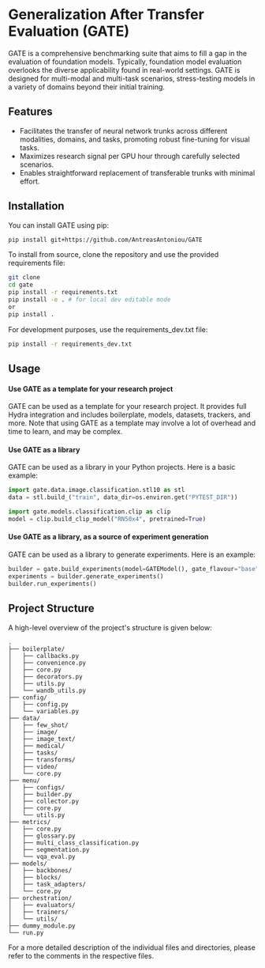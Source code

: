 # Generalization After Transfer Evaluation (GATE)

GATE is a comprehensive benchmarking suite that aims to fill a gap in the evaluation of foundation models. Typically, foundation model evaluation overlooks the diverse applicability found in real-world settings. GATE is designed for multi-modal and multi-task scenarios, stress-testing models in a variety of domains beyond their initial training.

## Features

- Facilitates the transfer of neural network trunks across different modalities, domains, and tasks, promoting robust fine-tuning for visual tasks.
- Maximizes research signal per GPU hour through carefully selected scenarios.
- Enables straightforward replacement of transferable trunks with minimal effort.

## Installation

You can install GATE using pip:

```bash
pip install git+https://github.com/AntreasAntoniou/GATE
```

To install from source, clone the repository and use the provided requirements file:

```bash
git clone 
cd gate
pip install -r requirements.txt
pip install -e . # for local dev editable mode
or 
pip install .
```

For development purposes, use the requirements_dev.txt file:

```bash
pip install -r requirements_dev.txt
```

## Usage

#### Use GATE as a template for your research project

GATE can be used as a template for your research project. It provides full Hydra integration and includes boilerplate, models, datasets, trackers, and more. Note that using GATE as a template may involve a lot of overhead and time to learn, and may be complex.

#### Use GATE as a library

GATE can be used as a library in your Python projects. Here is a basic example:

```python
import gate.data.image.classification.stl10 as stl
data = stl.build_("train", data_dir=os.environ.get("PYTEST_DIR"))

import gate.models.classification.clip as clip
model = clip.build_clip_model("RN50x4", pretrained=True)
```

#### Use GATE as a library, as a source of experiment generation

GATE can be used as a library to generate experiments. Here is an example:

```python
builder = gate.build_experiments(model=GATEModel(), gate_flavour="base")
experiments = builder.generate_experiments()
builder.run_experiments()
```

## Project Structure

A high-level overview of the project's structure is given below:

```
.
├── boilerplate/
│   ├── callbacks.py
│   ├── convenience.py
│   ├── core.py
│   ├── decorators.py
│   ├── utils.py
│   └── wandb_utils.py
├── config/
│   ├── config.py
│   └── variables.py
├── data/
│   ├── few_shot/
│   ├── image/
│   ├── image_text/
│   ├── medical/
│   ├── tasks/
│   ├── transforms/
│   ├── video/
│   └── core.py
├── menu/
│   ├── configs/
│   ├── builder.py
│   ├── collector.py
│   ├── core.py
│   └── utils.py
├── metrics/
│   ├── core.py
│   ├── glossary.py
│   ├── multi_class_classification.py
│   ├── segmentation.py
│   └── vqa_eval.py
├── models/
│   ├── backbones/
│   ├── blocks/
│   ├── task_adapters/
│   └── core.py
├── orchestration/
│   ├── evaluators/
│   ├── trainers/
│   └── utils/
├── dummy_module.py
└── run.py
```

For a more detailed description of the individual files and directories, please refer to the comments in the respective files.
